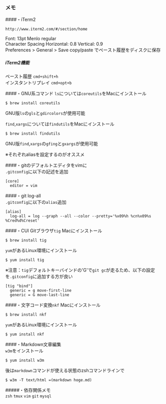 ### メモ
####・iTerm2

    http://www.iterm2.com/#/section/home

Font: 13pt Menlo regular  
Character Spacing Horizontal: 0.8 Vertical: 0.9  
Preferences > General > Save copy/paste でペースト履歴をディスクに保存 
  
##### iTerm2機能
ペースト履歴
``cmd+shift+h``  
インスタントリプレイ
``cmd+opt+b``

####・GNU系コマンド
``ls``については``coreutils``をMacにインストール  

    $ brew install coreutils  

GNU版``ls``の``gls``と``gdircolors``が使用可能  

``find``,``xargs``については``findutils``をMacにインストール  

    $ brew install findutils

GNU版``find``,``xargs``の``gfing``と``gxargs``が使用可能  

※それぞれaliasを設定するのがオススメ

####・gitのデフォルトエディタをvimに  
``.gitconfig``に以下の記述を追加  

    [core]    
      editor = vim    

####・git log-all  
``.gitconfig``に以下の``alias``追加

    [alias]    
      log-all = log --graph --all --color --pretty='%x09%h %cn%x09%s %Cred%d%Creset'  

####・CUI Gitブラウザ``tig``
Macにインストール

    $ brew install tig

``yum``があるLinux環境にインストール

    $ yum install tig
  
  
※注意：``tig``デフォルトキーバインドの'G'で``git gc``が走るため、以下の設定を``.gitconfig``に追加する方が良い

    [tig "bind"]
      generic = g move-first-line
      generic = G move-last-line

####・文字コード変換``nkf``
Macにインストール  

    $ brew install nkf  

``yum``があるLinux環境にインストール

    $ yum install nkf

####・Markdown文章編集  
``w3m``をインストール  

    $ yum install w3m  


後は``markdown``コマンドが使える状態のzshコマンドラインで

    $ w3m -T text/html =(markdown hoge.md)

#####・依存関係メモ  
``zsh`` ``tmux`` ``vim`` ``git`` ``mysql``
